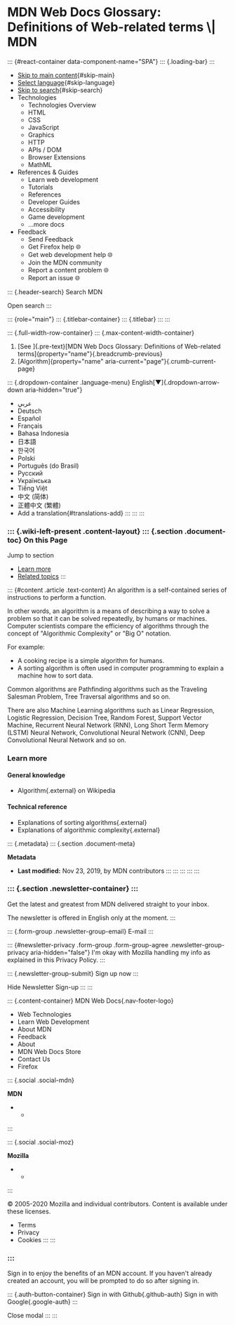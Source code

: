 # MDN Web Docs Glossary: Definitions of Web-related terms \\| MDN

::: {#react-container data-component-name="SPA"} ::: {.loading-bar} :::

* [Skip to main content](broken-reference){#skip-main}
* [Select language](broken-reference){#skip-language}
* [Skip to search](broken-reference){#skip-search}
* Technologies
  * Technologies Overview
  * HTML
  * CSS
  * JavaScript
  * Graphics
  * HTTP
  * APIs / DOM
  * Browser Extensions
  * MathML
* References & Guides
  * Learn web development
  * Tutorials
  * References
  * Developer Guides
  * Accessibility
  * Game development
  * ...more docs
* Feedback
  * Send Feedback
  * Get Firefox help 🌐
  * Get web development help 🌐
  * Join the MDN community
  * Report a content problem 🌐
  * Report an issue 🌐

::: {.header-search} Search MDN

Open search :::

::: {role="main"} ::: {.titlebar-container} ::: {.titlebar} ::: :::

::: {.full-width-row-container} ::: {.max-content-width-container}

1. \[See ]{.pre-text}\[MDN Web Docs Glossary: Definitions of Web-related terms]{property="name"}{.breadcrumb-previous}
2. \[Algorithm]{property="name" aria-current="page"}{.crumb-current-page}

::: {.dropdown-container .language-menu} English\[▼]{.dropdown-arrow-down aria-hidden="true"}

* عربي
* Deutsch
* Español
* Français
* Bahasa Indonesia
* 日本語
* 한국어
* Polski
* Português (do Brasil)
* Русский
* Українська
* Tiếng Việt
* 中文 (简体)
* 正體中文 (繁體)
* Add a translation{#translations-add} ::: ::: :::

### ::: {.wiki-left-present .content-layout} ::: {.section .document-toc} On this Page

Jump to section

* [Learn more](broken-reference)
* [Related topics](broken-reference) :::

::: {#content .article .text-content} An algorithm is a self-contained series of instructions to perform a function.

In other words, an algorithm is a means of describing a way to solve a problem so that it can be solved repeatedly, by humans or machines. Computer scientists compare the efficiency of algorithms through the concept of "Algorithmic Complexity" or "Big O" notation.

For example:

* A cooking recipe is a simple algorithm for humans.
* A sorting algorithm is often used in computer programming to explain a machine how to sort data.

Common algorithms are Pathfinding algorithms such as the Traveling Salesman Problem, Tree Traversal algorithms and so on.

There are also Machine Learning algorithms such as Linear Regression, Logistic Regression, Decision Tree, Random Forest, Support Vector Machine, Recurrent Neural Network (RNN), Long Short Term Memory (LSTM) Neural Network, Convolutional Neural Network (CNN), Deep Convolutional Neural Network and so on.

### Learn more <a href="#learn_more" id="learn_more"></a>

#### General knowledge <a href="#general_knowledge" id="general_knowledge"></a>

* Algorithm{.external} on Wikipedia

#### Technical reference <a href="#technical_reference" id="technical_reference"></a>

* Explanations of sorting algorithms{.external}
* Explanations of algorithmic complexity{.external}

::: {.metadata} ::: {.section .document-meta}

**Metadata**

* **Last modified:** Nov 23, 2019, by MDN contributors ::: ::: ::: ::: :::

### ::: {.section .newsletter-container} ::: <a href="#newsletter-form-container-.newsletter-.section-.newsletter-head-learn-the-best-of-web-development-le" id="newsletter-form-container-.newsletter-.section-.newsletter-head-learn-the-best-of-web-development-le"></a>

Get the latest and greatest from MDN delivered straight to your inbox.

The newsletter is offered in English only at the moment. :::

::: {.form-group .newsletter-group-email} E-mail :::

::: {#newsletter-privacy .form-group .form-group-agree .newsletter-group-privacy aria-hidden="false"} I'm okay with Mozilla handling my info as explained in this Privacy Policy. :::

::: {.newsletter-group-submit} Sign up now :::

Hide Newsletter Sign-up ::: :::

::: {.content-container} MDN Web Docs{.nav-footer-logo}

* Web Technologies
* Learn Web Development
* About MDN
* Feedback
* About
* MDN Web Docs Store
* Contact Us
* Firefox

::: {.social .social-mdn}

**MDN**

*
  *

:::

::: {.social .social-moz}

**Mozilla**

*
  *

:::

© 2005-2020 Mozilla and individual contributors. Content is available under these licenses.

* Terms
* Privacy
* Cookies ::: :::

### ::: <a href="#auth-modal-.modal-.hidden-.section-.auth-providers-tabindex-1-role-dialog-aria-modal-true-aria-label" id="auth-modal-.modal-.hidden-.section-.auth-providers-tabindex-1-role-dialog-aria-modal-true-aria-label"></a>

Sign in to enjoy the benefits of an MDN account. If you haven't already created an account, you will be prompted to do so after signing in.

::: {.auth-button-container} Sign in with Github{.github-auth} Sign in with Google{.google-auth} :::

Close modal ::: :::
